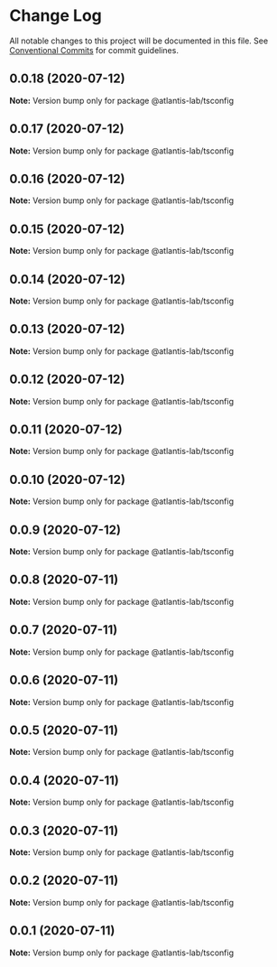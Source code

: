 # Change Log

All notable changes to this project will be documented in this file.
See [Conventional Commits](https://conventionalcommits.org) for commit guidelines.

## 0.0.18 (2020-07-12)

**Note:** Version bump only for package @atlantis-lab/tsconfig





## 0.0.17 (2020-07-12)

**Note:** Version bump only for package @atlantis-lab/tsconfig





## 0.0.16 (2020-07-12)

**Note:** Version bump only for package @atlantis-lab/tsconfig





## 0.0.15 (2020-07-12)

**Note:** Version bump only for package @atlantis-lab/tsconfig





## 0.0.14 (2020-07-12)

**Note:** Version bump only for package @atlantis-lab/tsconfig





## 0.0.13 (2020-07-12)

**Note:** Version bump only for package @atlantis-lab/tsconfig





## 0.0.12 (2020-07-12)

**Note:** Version bump only for package @atlantis-lab/tsconfig





## 0.0.11 (2020-07-12)

**Note:** Version bump only for package @atlantis-lab/tsconfig





## 0.0.10 (2020-07-12)

**Note:** Version bump only for package @atlantis-lab/tsconfig





## 0.0.9 (2020-07-12)

**Note:** Version bump only for package @atlantis-lab/tsconfig





## 0.0.8 (2020-07-11)

**Note:** Version bump only for package @atlantis-lab/tsconfig





## 0.0.7 (2020-07-11)

**Note:** Version bump only for package @atlantis-lab/tsconfig





## 0.0.6 (2020-07-11)

**Note:** Version bump only for package @atlantis-lab/tsconfig





## 0.0.5 (2020-07-11)

**Note:** Version bump only for package @atlantis-lab/tsconfig





## 0.0.4 (2020-07-11)

**Note:** Version bump only for package @atlantis-lab/tsconfig





## 0.0.3 (2020-07-11)

**Note:** Version bump only for package @atlantis-lab/tsconfig





## 0.0.2 (2020-07-11)

**Note:** Version bump only for package @atlantis-lab/tsconfig





## 0.0.1 (2020-07-11)

**Note:** Version bump only for package @atlantis-lab/tsconfig
